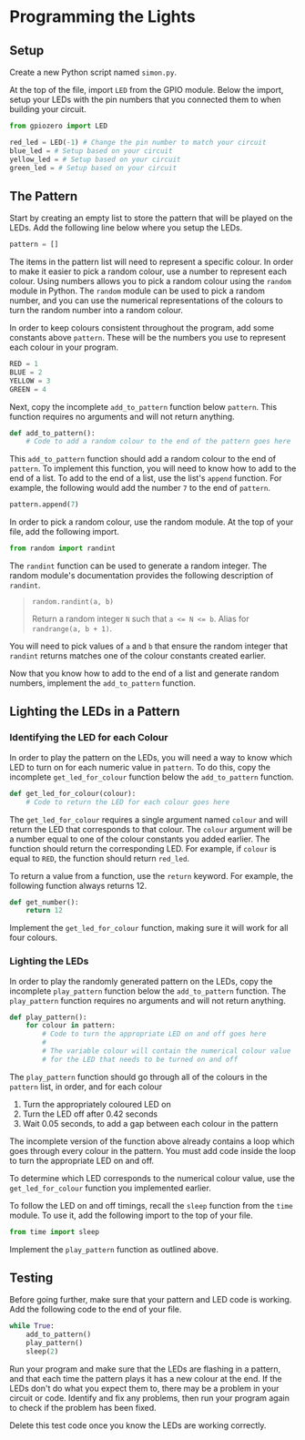 # Programming the Lights

## Setup

Create a new Python script named `simon.py`.

At the top of the file, import `LED` from the GPIO module. Below the import, setup your LEDs with the pin numbers that you connected them to when building your circuit.

```py
from gpiozero import LED

red_led = LED(-1) # Change the pin number to match your circuit
blue_led = # Setup based on your circuit
yellow_led = # Setup based on your circuit
green_led = # Setup based on your circuit
```

## The Pattern

Start by creating an empty list to store the pattern that will be played on the LEDs. Add the following line below where you setup the LEDs.

```py
pattern = []
```

The items in the pattern list will need to represent a specific colour. In order to make it easier to pick a random colour, use a number to represent each colour. Using numbers allows you to pick a random colour using the `random` module in Python. The `random` module can be used to pick a random number, and you can use the numerical representations of the colours to turn the random number into a random colour.

In order to keep colours consistent throughout the program, add some constants above `pattern`. These will be the numbers you use to represent each colour in your program.

```py
RED = 1
BLUE = 2
YELLOW = 3
GREEN = 4
```

Next, copy the incomplete `add_to_pattern` function below `pattern`. This function requires no arguments and will not return anything.

```py
def add_to_pattern():
    # Code to add a random colour to the end of the pattern goes here
```

This `add_to_pattern` function should add a random colour to the end of `pattern`. To implement this function, you will need to know how to add to the end of a list. To add to the end of a list, use the list's `append` function. For example, the following would add the number `7` to the end of `pattern`.

```py
pattern.append(7)
```

In order to pick a random colour, use the random module. At the top of your file, add the following import.

```py
from random import randint
```

The `randint` function can be used to generate a random integer. The random module's documentation provides the following description of `randint`.

> `random.randint(a, b)`
>
> Return a random integer `N` such that `a <= N <= b`. Alias for `randrange(a, b + 1)`.

You will need to pick values of `a` and `b` that ensure the random integer that `randint` returns matches one of the colour constants created earlier.

Now that you know how to add to the end of a list and generate random numbers, implement the `add_to_pattern` function.

## Lighting the LEDs in a Pattern

### Identifying the LED for each Colour

In order to play the pattern on the LEDs, you will need a way to know which LED to turn on for each numeric value in `pattern`. To do this, copy the incomplete `get_led_for_colour` function below the `add_to_pattern` function.

```py
def get_led_for_colour(colour):
    # Code to return the LED for each colour goes here
```

The `get_led_for_colour` requires a single argument named `colour` and will return the LED that corresponds to that colour. The `colour` argument will be a number equal to one of the colour constants you added earlier. The function should return the corresponding LED. For example, if `colour` is equal to `RED`, the function should return `red_led`.

To return a value from a function, use the `return` keyword. For example, the following function always returns 12.

```py
def get_number():
    return 12
```

Implement the `get_led_for_colour` function, making sure it will work for all four colours.

### Lighting the LEDs

In order to play the randomly generated pattern on the LEDs, copy the incomplete `play_pattern` function below the `add_to_pattern` function. The `play_pattern` function requires no arguments and will not return anything.

```py
def play_pattern():
    for colour in pattern:
        # Code to turn the appropriate LED on and off goes here
        #
        # The variable colour will contain the numerical colour value
        # for the LED that needs to be turned on and off
```

The `play_pattern` function should go through all of the colours in the `pattern` list, in order, and for each colour

1. Turn the appropriately coloured LED on
2. Turn the LED off after 0.42 seconds
3. Wait 0.05 seconds, to add a gap between each colour in the pattern

The incomplete version of the function above already contains a loop which goes through every colour in the pattern. You must add code inside the loop to turn the appropriate LED on and off.

To determine which LED corresponds to the numerical colour value, use the `get_led_for_colour` function you implemented earlier.

To follow the LED on and off timings, recall the `sleep` function from the `time` module. To use it, add the following import to the top of your file.

```py
from time import sleep
```

Implement the `play_pattern` function as outlined above.

## Testing

Before going further, make sure that your pattern and LED code is working. Add the following code to the end of your file.

```py
while True:
    add_to_pattern()
    play_pattern()
    sleep(2)
```

Run your program and make sure that the LEDs are flashing in a pattern, and that each time the pattern plays it has a new colour at the end. If the LEDs don't do what you expect them to, there may be a problem in your circuit or code. Identify and fix any problems, then run your program again to check if the problem has been fixed.

Delete this test code once you know the LEDs are working correctly.